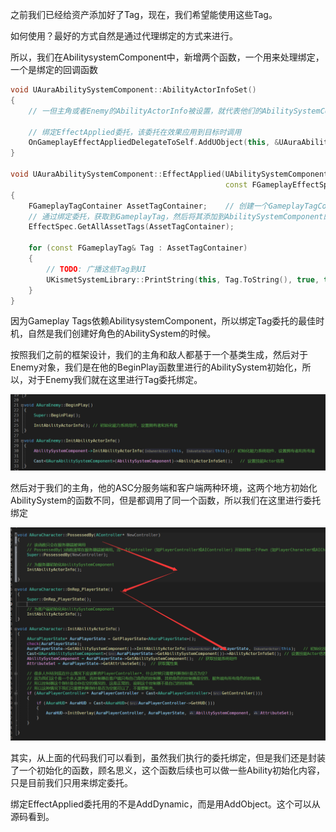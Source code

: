 之前我们已经给资产添加好了Tag，现在，我们希望能使用这些Tag。

如何使用？最好的方式自然是通过代理绑定的方式来进行。

所以，我们在AbilitysystemComponent中，新增两个函数，一个用来处理绑定，一个是绑定的回调函数

```c++
void UAuraAbilitySystemComponent::AbilityActorInfoSet()
{
    // 一但主角或者Enemy的AbilityActorInfo被设置，就代表他们的AbilitySystemComponent已经被初始化了，这时候我们就可以绑定EffectApplied委托了

    // 绑定EffectApplied委托，该委托在效果应用到目标时调用
    OnGameplayEffectAppliedDelegateToSelf.AddUObject(this, &UAuraAbilitySystemComponent::EffectApplied);
}

void UAuraAbilitySystemComponent::EffectApplied(UAbilitySystemComponent* AbilitySystemComponent,
                                                const FGameplayEffectSpec& EffectSpec, FActiveGameplayEffectHandle ActiveEffectHandle)
{
	FGameplayTagContainer AssetTagContainer;    // 创建一个GameplayTagContainer
    // 通过绑定委托，获取到GameplayTag，然后将其添加到AbilitySystemComponent的AssetTags中
    EffectSpec.GetAllAssetTags(AssetTagContainer);

    for (const FGameplayTag& Tag : AssetTagContainer)
    {
	    // TODO: 广播这些Tag到UI
        UKismetSystemLibrary::PrintString(this, Tag.ToString(), true, true, FLinearColor::Gray, 5.0f);
    }
}
```



因为Gameplay Tags依赖AbilitysystemComponent，所以绑定Tag委托的最佳时机，自然是我们创建好角色的AbilitySystem的时候。

按照我们之前的框架设计，我们的主角和敌人都基于一个基类生成，然后对于Enemy对象，我们是在他的BeginPlay函数里进行的AbilitySystem初始化，所以，对于Enemy我们就在这里进行Tag委托绑定。

![image-20240408125424524](.\image-20240408125424524.png)

然后对于我们的主角，他的ASC分服务端和客户端两种环境，这两个地方初始化AbilitySystem的函数不同，但是都调用了同一个函数，所以我们在这里进行委托绑定

![image-20240408125811969](.\image-20240408125811969.png)

其实，从上面的代码我们可以看到，虽然我们执行的委托绑定，但是我们还是封装了一个初始化的函数，顾名思义，这个函数后续也可以做一些Ability初始化内容，只是目前我们只用来绑定委托。

绑定EffectApplied委托用的不是AddDynamic，而是用AddObject。这个可以从源码看到。

